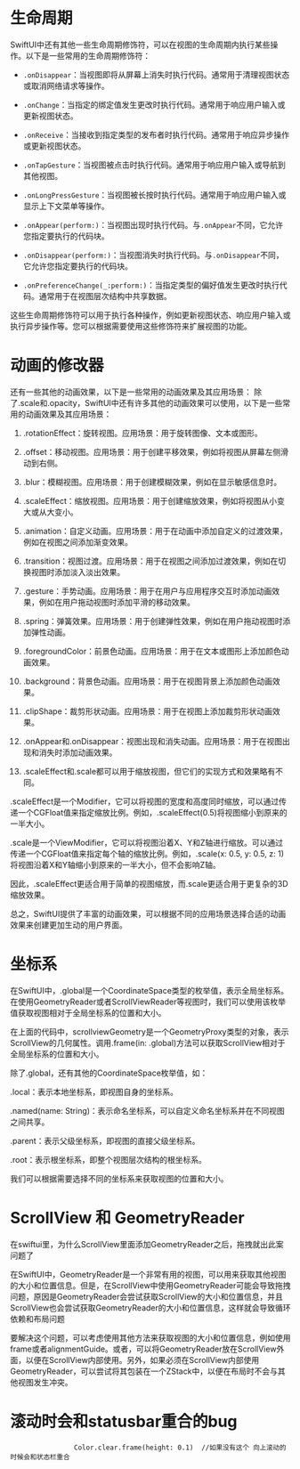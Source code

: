 #  生命周期

SwiftUI中还有其他一些生命周期修饰符，可以在视图的生命周期内执行某些操作。以下是一些常用的生命周期修饰符：
  
- `.onDisappear`：当视图即将从屏幕上消失时执行代码。通常用于清理视图状态或取消网络请求等操作。

- `.onChange`：当指定的绑定值发生更改时执行代码。通常用于响应用户输入或更新视图状态。

- `.onReceive`：当接收到指定类型的发布者时执行代码。通常用于响应异步操作或更新视图状态。

- `.onTapGesture`：当视图被点击时执行代码。通常用于响应用户输入或导航到其他视图。

- `.onLongPressGesture`：当视图被长按时执行代码。通常用于响应用户输入或显示上下文菜单等操作。

- `.onAppear(perform:)`：当视图出现时执行代码。与`.onAppear`不同，它允许您指定要执行的代码块。

- `.onDisappear(perform:)`：当视图消失时执行代码。与`.onDisappear`不同，它允许您指定要执行的代码块。

- `.onPreferenceChange(_:perform:)`：当指定类型的偏好值发生更改时执行代码。通常用于在视图层次结构中共享数据。

这些生命周期修饰符可以用于执行各种操作，例如更新视图状态、响应用户输入或执行异步操作等。您可以根据需要使用这些修饰符来扩展视图的功能。


# 动画的修改器

还有一些其他的动画效果，以下是一些常用的动画效果及其应用场景：
除了.scale和.opacity，SwiftUI中还有许多其他的动画效果可以使用，以下是一些常用的动画效果及其应用场景：

1. .rotationEffect：旋转视图。应用场景：用于旋转图像、文本或图形。

2. .offset：移动视图。应用场景：用于创建平移效果，例如将视图从屏幕左侧滑动到右侧。

3. .blur：模糊视图。应用场景：用于创建模糊效果，例如在显示敏感信息时。

4. .scaleEffect：缩放视图。应用场景：用于创建缩放效果，例如将视图从小变大或从大变小。

5. .animation：自定义动画。应用场景：用于在动画中添加自定义的过渡效果，例如在视图之间添加渐变效果。

6. .transition：视图过渡。应用场景：用于在视图之间添加过渡效果，例如在切换视图时添加淡入淡出效果。

7. .gesture：手势动画。应用场景：用于在用户与应用程序交互时添加动画效果，例如在用户拖动视图时添加平滑的移动效果。

8. .spring：弹簧效果。应用场景：用于创建弹性效果，例如在用户拖动视图时添加弹性动画。

9. .foregroundColor：前景色动画。应用场景：用于在文本或图形上添加颜色动画效果。

10. .background：背景色动画。应用场景：用于在视图背景上添加颜色动画效果。

11. .clipShape：裁剪形状动画。应用场景：用于在视图上添加裁剪形状动画效果。

12. .onAppear和.onDisappear：视图出现和消失动画。应用场景：用于在视图出现和消失时添加动画效果。

13. .scaleEffect和.scale都可以用于缩放视图，但它们的实现方式和效果略有不同。

.scaleEffect是一个Modifier，它可以将视图的宽度和高度同时缩放，可以通过传递一个CGFloat值来指定缩放比例。例如，.scaleEffect(0.5)将视图缩小到原来的一半大小。

.scale是一个ViewModifier，它可以将视图沿着X、Y和Z轴进行缩放。可以通过传递一个CGFloat值来指定每个轴的缩放比例。例如，.scale(x: 0.5, y: 0.5, z: 1)将视图沿着X和Y轴缩小到原来的一半大小，但不会影响Z轴。

因此，.scaleEffect更适合用于简单的视图缩放，而.scale更适合用于更复杂的3D缩放效果。

总之，SwiftUI提供了丰富的动画效果，可以根据不同的应用场景选择合适的动画效果来创建更加生动的用户界面。



# 坐标系

在SwiftUI中，.global是一个CoordinateSpace类型的枚举值，表示全局坐标系。在使用GeometryReader或者ScrollViewReader等视图时，我们可以使用该枚举值获取视图相对于全局坐标系的位置和大小。

在上面的代码中，scrollviewGeometry是一个GeometryProxy类型的对象，表示ScrollView的几何属性。调用.frame(in: .global)方法可以获取ScrollView相对于全局坐标系的位置和大小。

除了.global，还有其他的CoordinateSpace枚举值，如：

.local：表示本地坐标系，即视图自身的坐标系。

.named(name: String)：表示命名坐标系，可以自定义命名坐标系并在不同视图之间共享。

.parent：表示父级坐标系，即视图的直接父级坐标系。

.root：表示根坐标系，即整个视图层次结构的根坐标系。

我们可以根据需要选择不同的坐标系来获取视图的位置和大小。

# ScrollView 和 GeometryReader
在swiftui里，为什么ScrollView里面添加GeometryReader之后，拖拽就出此案问题了

在SwiftUI中，GeometryReader是一个非常有用的视图，可以用来获取其他视图的大小和位置信息。但是，在ScrollView中使用GeometryReader可能会导致拖拽问题，原因是GeometryReader会尝试获取ScrollView的大小和位置信息，并且ScrollView也会尝试获取GeometryReader的大小和位置信息，这样就会导致循环依赖和布局问题

要解决这个问题，可以考虑使用其他方法来获取视图的大小和位置信息，例如使用frame或者alignmentGuide。或者，可以将GeometryReader放在ScrollView外面，以便在ScrollView内部使用。另外，如果必须在ScrollView内部使用GeometryReader，可以尝试将其包装在一个ZStack中，以便在布局时不会与其他视图发生冲突。


# 滚动时会和statusbar重合的bug
                    Color.clear.frame(height: 0.1)  //如果没有这个 向上滚动的时候会和状态栏重合

